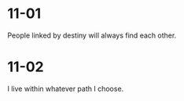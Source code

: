 # 11-01

People linked by destiny will always find each other.

# 11-02

I live within whatever path I choose.